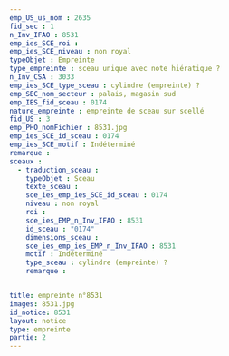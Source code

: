 ```yaml
---
emp_US_us_nom : 2635
fid_sec : 1
n_Inv_IFAO : 8531
emp_ies_SCE_roi : 
emp_ies_SCE_niveau : non royal
typeObjet : Empreinte
type_empreinte : sceau unique avec note hiératique ?
n_Inv_CSA : 3033
emp_ies_SCE_type_sceau : cylindre (empreinte) ?
emp_SEC_nom_secteur : palais, magasin sud
emp_IES_fid_sceau : 0174
nature_empreinte : empreinte de sceau sur scellé
fid_US : 3
emp_PHO_nomFichier : 8531.jpg
emp_ies_SCE_id_sceau : 0174
emp_ies_SCE_motif : Indéterminé
remarque : 
sceaux :
  - traduction_sceau : 
    typeObjet : Sceau
    texte_sceau : 
    sce_ies_emp_ies_SCE_id_sceau : 0174
    niveau : non royal
    roi : 
    sce_ies_EMP_n_Inv_IFAO : 8531
    id_sceau : "0174"
    dimensions_sceau : 
    sce_ies_emp_ies_EMP_n_Inv_IFAO : 8531
    motif : Indéterminé
    type_sceau : cylindre (empreinte) ?
    remarque : 


title: empreinte n°8531
images: 8531.jpg
id_notice: 8531
layout: notice
type: empreinte
partie: 2
---
```

